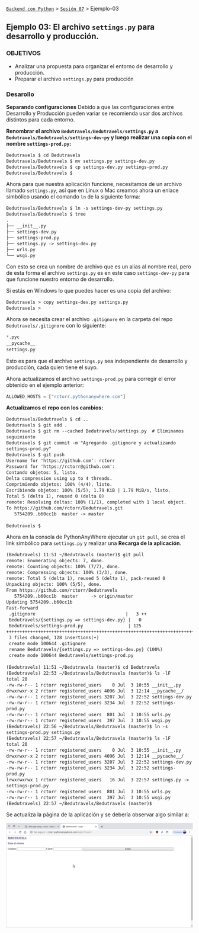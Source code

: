 [`Backend con Python`](../../Readme.md) > [`Sesión 07`](../Readme.md) > Ejemplo-03
## Ejemplo 03: El archivo `settings.py` para desarrollo y producción.

### OBJETIVOS
- Analizar una propuesta para organizar el entorno de desarrollo y producción.
- Preparar el archivo `settings.py` para producción

### Desarollo
 __Separando configuraciones__ Debido a que las configuraciones entre Desarrollo y Producción pueden variar se recomienda usar dos archivos distintos para cada entorno.

   __Renombrar el archivo `Bedutravels/Bedutravels/settings.py` a `Bedutravels/Bedutravels/settings-dev-py` y luego realizar una copia con el nombre `settings-prod.py`:__

   ```console
   Bedutravels $ cd Bedutravels
   Bedutravels/Bedutravels $ mv settings.py settings-dev.py
   Bedutravels/Bedutravels $ cp settings-dev.py settings-prod.py
   Bedutravels/Bedutravels $
   ```

   Ahora para que nuestra aplicación funcione, necesitamos de un archivo llamado `settings.py`, así que en Linux o Mac creamos ahora un enlace simbólico usando el comando `ln` de la siguiente forma:

   ```console
   Bedutravels/Bedutravels $ ln -s settings-dev-py settings.py
   Bedutravels/Bedutravels $ tree
   .
   ├── __init__.py
   ├── settings-dev.py
   ├── settings-prod.py
   ├── settings.py -> settings-dev.py
   ├── urls.py
   └── wsgi.py
   ```
   Con esto se crea un nombre de archivo que es un alias al nombre real, pero de esta forma el archivo `settings.py` es en este caso `settings-dev-py` para que funcione nuestro entorno de desarrollo.

   Si estás en Windows lo que puedes hacer es una copia del archivo:

   ```console
   Bedutravels > copy settings-dev.py settings.py
   Bedutravels >
   ```

   Ahora se necesita crear el archivo `.gitignore` en la carpeta del repo `Bedutravels/.gitignore` con lo siguiente:

   ```python
   *.pyc
   __pycache__
   settings.py
   ```
   Esto es para que el archivo `settings.py` sea independiente de desarrollo y producción, cada quien tiene el suyo.

Ahora actualizamos el archivo `settings-prod.py` para corregir el error obtenido en el ejemplo anterior:

   ```python
   ALLOWED_HOSTS = ["rctorr.pythonanywhere.com"]
   ```

   __Actualizamos el repo con los cambios:__
   ```console
   Bedutravels/Bedutravels $ cd ..
   Bedutravels $ git add .
   Bedutravels $ git rm --cached Bedutravels/settings.py  # Eliminamos seguimiento
   Bedutravels $ git commit -m "Agregando .gitignore y actualizando settings-prod.py"
   Bedutravels $ git push
   Username for 'https://github.com': rctorr
   Password for 'https://rctorr@github.com':
   Contando objetos: 5, listo.
   Delta compression using up to 4 threads.
   Comprimiendo objetos: 100% (4/4), listo.
   Escribiendo objetos: 100% (5/5), 1.79 KiB | 1.79 MiB/s, listo.
   Total 5 (delta 1), reused 0 (delta 0)
   remote: Resolving deltas: 100% (1/1), completed with 1 local object.
   To https://github.com/rctorr/Bedutravels.git
      5754209..b60cc1b  master -> master

   Bedutravels $
   ```

   Ahora en la consola de PythonAnyWhere ejecutar un `git pull`, se crea el link simbólico para `settings.py` y realizar una __Recarga de la aplicación__.

   ```console
   (Bedutravels) 11:51 ~/Bedutravels (master)$ git pull
   remote: Enumerating objects: 7, done.
   remote: Counting objects: 100% (7/7), done.
   remote: Compressing objects: 100% (3/3), done.
   remote: Total 5 (delta 1), reused 5 (delta 1), pack-reused 0
   Unpacking objects: 100% (5/5), done.
   From https://github.com/rctorr/Bedutravels
      5754209..b60cc1b  master     -> origin/master
   Updating 5754209..b60cc1b
   Fast-forward
    .gitignore                                  |   3 ++
    Bedutravels/{settings.py => settings-dev.py} |   0
    Bedutravels/settings-prod.py                 | 125 ++++++++++++++++++++++++++++++++++++++++++++++++++++++++++++++++++++++++++++++++
    3 files changed, 128 insertions(+)
    create mode 100644 .gitignore
    rename Bedutravels/{settings.py => settings-dev.py} (100%)
    create mode 100644 Bedutravels/settings-prod.py

   (Bedutravels) 11:51 ~/Bedutravels (master)$ cd Bedutravels
   (Bedutravels) 22:53 ~/Bedutravels/Bedutravels (master)$ ls -lF
   total 20
   -rw-rw-r-- 1 rctorr registered_users    0 Jul  3 10:55 __init__.py
   drwxrwxr-x 2 rctorr registered_users 4096 Jul  3 12:14 __pycache__/
   -rw-rw-r-- 1 rctorr registered_users 3207 Jul  3 22:52 settings-dev.py
   -rw-rw-r-- 1 rctorr registered_users 3234 Jul  3 22:52 settings-prod.py
   -rw-rw-r-- 1 rctorr registered_users  801 Jul  3 10:55 urls.py
   -rw-rw-r-- 1 rctorr registered_users  397 Jul  3 10:55 wsgi.py
   (Bedutravels) 22:56 ~/Bedutravels/Bedutravels (master)$ ln -s settings-prod.py settings.py
   (Bedutravels) 22:57 ~/Bedutravels/Bedutravels (master)$ ls -lF
   total 20
   -rw-rw-r-- 1 rctorr registered_users    0 Jul  3 10:55 __init__.py
   drwxrwxr-x 2 rctorr registered_users 4096 Jul  3 12:14 __pycache__/
   -rw-rw-r-- 1 rctorr registered_users 3207 Jul  3 22:52 settings-dev.py
   -rw-rw-r-- 1 rctorr registered_users 3234 Jul  3 22:52 settings-prod.py
   lrwxrwxrwx 1 rctorr registered_users   16 Jul  3 22:57 settings.py -> settings-prod.py
   -rw-rw-r-- 1 rctorr registered_users  801 Jul  3 10:55 urls.py
   -rw-rw-r-- 1 rctorr registered_users  397 Jul  3 10:55 wsgi.py
   (Bedutravels) 22:57 ~/Bedutravels/Bedutravels (master)$
   ```

   Se actualiza la página de la aplicación y se debería observar algo similar a:

   ![aplicación funcionando en producción](assets/produccion-01.png)

